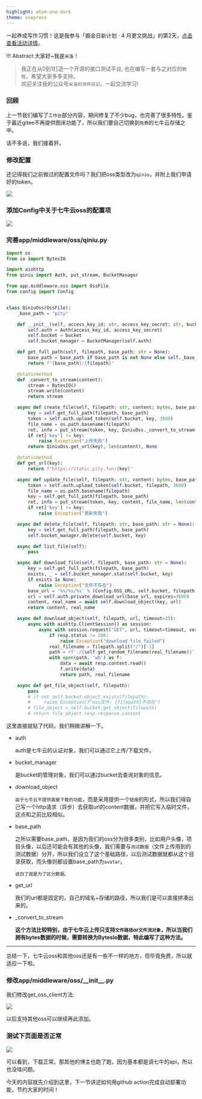 ```yaml
---
highlight: atom-one-dark
theme: vuepress
---
```

一起养成写作习惯！这是我参与「掘金日新计划 · 4 月更文挑战」的第2天，[点击查看活动详情](https://juejin.cn/post/7080800226365145118 "https://juejin.cn/post/7080800226365145118")。

!!! Abstract 大家好~我是`米洛`！<br/>
> 我正在从0到1打造一个开源的接口测试平台, 也在编写一套与之对应的`教程`，希望大家多多支持。<br/>
> 欢迎关注我的公众号`米洛的测开日记`，一起交流学习! 

### 回顾

  上一节我们编写了`工作台`部分内容，期间修复了不少bug，也完善了很多特性。鉴于最近gitee不再提供图床功能了，所以我们要自己切换到`免费`的七牛云存储之中。
  
  话不多说，我们接着肝。
  
### 修改配置

  还记得我们之前做过的配置文件吗？我们把oss类型改为`qiniu`，并附上我们申请好的token。
  
![](https://files.mdnice.com/user/11504/841bb5a9-3697-4754-a877-9015c5e9f034.png)

### 添加Config中关于七牛云oss的配置项

![](https://files.mdnice.com/user/11504/0f6fc926-ae74-49a4-900a-3c777b8f9f09.png)

### 完善app/middleware/oss/qiniu.py

```python
import os
from io import BytesIO

import aiohttp
from qiniu import Auth, put_stream, BucketManager

from app.middleware.oss import OssFile
from config import Config


class QiniuOss(OssFile):
    _base_path = "pity"

    def __init__(self, access_key_id: str, access_key_secret: str, bucket: str):
        self.auth = Auth(access_key_id, access_key_secret)
        self.bucket = bucket
        self.bucket_manager = BucketManager(self.auth)

    def get_full_path(self, filepath, base_path: str = None):
        base_path = base_path if base_path is not None else self._base_path
        return f"{base_path}/{filepath}"

    @staticmethod
    def _convert_to_stream(content):
        stream = BytesIO()
        stream.write(content)
        return stream

    async def create_file(self, filepath: str, content: bytes, base_path: str = None):
        key = self.get_full_path(filepath, base_path)
        token = self.auth.upload_token(self.bucket, key, 3600)
        file_name = os.path.basename(filepath)
        ret, info = put_stream(token, key, QiniuOss._convert_to_stream(content), file_name, len(content))
        if ret['key'] != key:
            raise Exception("上传失败")
        return QiniuOss.get_url(key), len(content), None

    @staticmethod
    def get_url(key):
        return f"https://static.pity.fun/{key}"

    async def update_file(self, filepath: str, content: bytes, base_path: str = None):
        token = self.auth.upload_token(self.bucket, filepath, 3600)
        file_name = os.path.basename(filepath)
        key = self.get_full_path(filepath, base_path)
        ret, info = put_stream(token, key, content, file_name, len(content))
        if ret['key'] != key:
            raise Exception("更新失败")

    async def delete_file(self, filepath: str, base_path: str = None):
        key = self.get_full_path(filepath, base_path)
        self.bucket_manager.delete(self.bucket, key)

    async def list_file(self):
        pass

    async def download_file(self, filepath, base_path: str = None):
        key = self.get_full_path(filepath, base_path)
        exists, _ = self.bucket_manager.stat(self.bucket, key)
        if exists is None:
            raise Exception("文件不存在")
        base_url = '%s/%s/%s' % (Config.OSS_URL, self.bucket, filepath)
        url = self.auth.private_download_url(base_url, expires=3600)
        content, real_name = await self.download_object(key, url)
        return content, real_name

    async def download_object(self, filepath, url, timeout=15):
        async with aiohttp.ClientSession() as session:
            async with session.request("GET", url, timeout=timeout, verify_ssl=False) as resp:
                if resp.status != 200:
                    raise Exception("download file failed")
                real_filename = filepath.split("/")[-1]
                path = rf'./{self.get_random_filename(real_filename)}'
                with open(path, 'wb') as f:
                    data = await resp.content.read()
                    f.write(data)
                    return path, real_filename

    async def get_file_object(self, filepath):
        pass
        # if not self.bucket.object_exists(filepath):
        #     raise Exception(f"oss文件: {filepath}不存在")
        # file_object = self.bucket.get_object(filepath)
        # return file_object.resp.response.content

```

  这里直接就贴了代码，我们稍微讲解一下。
  
- auth

  auth是七牛云的认证对象，我们可以通过它上传/下载文件。
  
- bucket_manager

  是bucket的管理对象，我们可以通过bucket去查询对象的信息。
  
- download_object

  `由于七牛云不提供直接下载的功能`，而是采用提供一个`链接`的形式，所以我们得自己写一个http请求（异步）去获取url的content数据，并把它写入临时文件，这点和之前比较相似。
  
- base_path

  之所以需要base_path，是因为我们的oss分为很多类别，比如用户头像，项目头像，以后还可能会有其他的头像，我们需要与`测试数据`（文件上传用到的测试数据）分开，所以我们设立了这个基础路径，以后测试数据就都从这个目录获取，而头像则都设置base_path为`avatar`。
  
  `说白了就是为了区分数据。`
  
- get_url

  我们的url都是固定的，自己的域名+存储的路径，所以我们是可以直接拼凑出来的。

- _convert_to_stream

  **这个方法比较特别，由于七牛云上传只支持`文件路径`or`文件流对象`，所以当我们拥有bytes数据的时候，需要转换为BytesIo数据，特此编写了这种方法。**
  
---

  总结一下，七牛云oss和其他oss还是有一些不一样的地方，但毕竟免费，所以就适应一下啦。

### 修改app/middleware/oss/\_\_init\_\_.py

  我们修改get_oss_client方法:
  
![](https://files.mdnice.com/user/11504/41a575a6-d950-4826-9ce2-936b546e1347.png)

  以后支持其他oss可以继续再此添加。
  
### 测试下页面是否正常

![](https://files.mdnice.com/user/11504/bbad16b8-dce7-4cc0-8b0d-c281d060b828.gif)

  可以看到，下载正常。那其他的博主也跑了跑，因为基本都是调七牛的api，所以也没啥问题。
  
  今天的内容就先介绍到这里，下一节讲述如何用github action完成自动部署功能，节约大家的时间！
  
  
